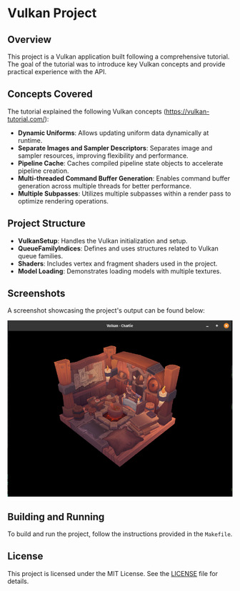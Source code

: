 # Vulkan Project

## Overview

This project is a Vulkan application built following a comprehensive tutorial. The goal of the tutorial was to introduce key Vulkan concepts and provide practical experience with the API. 

## Concepts Covered

The tutorial explained the following Vulkan concepts (https://vulkan-tutorial.com/):

- **Dynamic Uniforms**: Allows updating uniform data dynamically at runtime.
- **Separate Images and Sampler Descriptors**: Separates image and sampler resources, improving flexibility and performance.
- **Pipeline Cache**: Caches compiled pipeline state objects to accelerate pipeline creation.
- **Multi-threaded Command Buffer Generation**: Enables command buffer generation across multiple threads for better performance.
- **Multiple Subpasses**: Utilizes multiple subpasses within a render pass to optimize rendering operations.

## Project Structure

- **VulkanSetup**: Handles the Vulkan initialization and setup.
- **QueueFamilyIndices**: Defines and uses structures related to Vulkan queue families.
- **Shaders**: Includes vertex and fragment shaders used in the project.
- **Model Loading**: Demonstrates loading models with multiple textures.

## Screenshots

A screenshot showcasing the project's output can be found below:

![Screenshot](screenshots/screen_shot_1.png)

## Building and Running

To build and run the project, follow the instructions provided in the `Makefile`.

## License

This project is licensed under the MIT License. See the [LICENSE](LICENSE) file for details.
